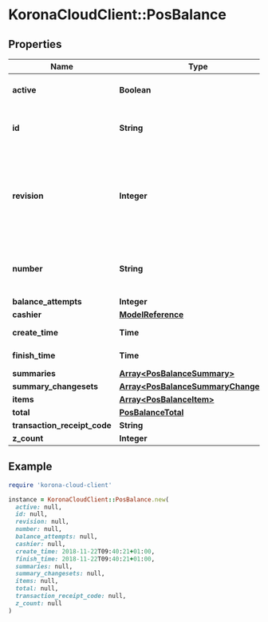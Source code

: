 # KoronaCloudClient::PosBalance

## Properties

| Name | Type | Description | Notes |
| ---- | ---- | ----------- | ----- |
| **active** | **Boolean** | indicates whether the object is active for use or not | [optional][readonly] |
| **id** | **String** | global object uuid (xxxxxxxx-xxxx-xxxx-xxxx-xxxxxxxxxxxx) | [optional] |
| **revision** | **Integer** | the revision number of the object. revision numbers are unique per object-type. there is is no object of the same type with identical revision numbers. | [optional][readonly] |
| **number** | **String** | number of the object, like it is set in backoffice; will be removed when active&#x3D;false | [optional] |
| **balance_attempts** | **Integer** |  | [optional] |
| **cashier** | [**ModelReference**](ModelReference.md) |  | [optional] |
| **create_time** | **Time** | yyyy-MM-dd&#39;T&#39;HH:mm:ssXXX | [optional] |
| **finish_time** | **Time** | yyyy-MM-dd&#39;T&#39;HH:mm:ssXXX | [optional] |
| **summaries** | [**Array&lt;PosBalanceSummary&gt;**](PosBalanceSummary.md) |  | [optional] |
| **summary_changesets** | [**Array&lt;PosBalanceSummaryChangeset&gt;**](PosBalanceSummaryChangeset.md) |  | [optional] |
| **items** | [**Array&lt;PosBalanceItem&gt;**](PosBalanceItem.md) |  | [optional] |
| **total** | [**PosBalanceTotal**](PosBalanceTotal.md) |  | [optional] |
| **transaction_receipt_code** | **String** |  | [optional] |
| **z_count** | **Integer** |  | [optional] |

## Example

```ruby
require 'korona-cloud-client'

instance = KoronaCloudClient::PosBalance.new(
  active: null,
  id: null,
  revision: null,
  number: null,
  balance_attempts: null,
  cashier: null,
  create_time: 2018-11-22T09:40:21+01:00,
  finish_time: 2018-11-22T09:40:21+01:00,
  summaries: null,
  summary_changesets: null,
  items: null,
  total: null,
  transaction_receipt_code: null,
  z_count: null
)
```

